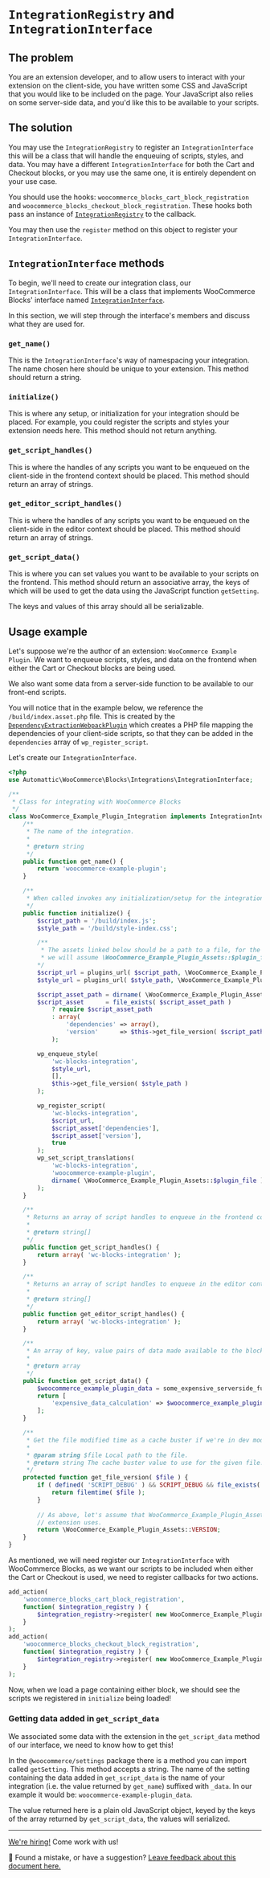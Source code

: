 # `IntegrationRegistry` and `IntegrationInterface`

## The problem
You are an extension developer, and to allow users to interact with your extension on the client-side, you have written
some CSS and JavaScript that you would like to be included on the page. Your JavaScript also relies on some server-side
data, and you'd like this to be available to your scripts.

## The solution
You may use the `IntegrationRegistry` to register an `IntegrationInterface` this will be a class that will handle the
enqueuing of scripts, styles, and data. You may have a different `IntegrationInterface` for both the Cart and Checkout
blocks, or you may use the same one, it is entirely dependent on your use case.

You should use the hooks: `woocommerce_blocks_cart_block_registration` and
`woocommerce_blocks_checkout_block_registration`. These hooks both pass an instance of [`IntegrationRegistry`](https://github.com/woocommerce/woocommerce-gutenberg-products-block/blob/trunk/src/Integrations/IntegrationRegistry.php) to the callback.

You may then use the `register` method on this object to register your `IntegrationInterface`.

## `IntegrationInterface` methods
To begin, we'll need to create our integration class, our `IntegrationInterface`. This will be a class that implements
WooCommerce Blocks' interface named [`IntegrationInterface`](https://github.com/woocommerce/woocommerce-gutenberg-products-block/blob/trunk/src/Integrations/IntegrationInterface.php).

In this section, we will step through the interface's members and discuss what they are used for.

### `get_name()`
This is the `IntegrationInterface`'s way of namespacing your integration. The name chosen here should be unique to your 
extension. This method should return a string.

### `initialize()`
This is where any setup, or initialization for your integration should be placed. For example, you could register the
scripts and styles your extension needs here. This method should not return anything.

### `get_script_handles()`
This is where the handles of any scripts you want to be enqueued on the client-side in the frontend context should be
placed. This method should return an array of strings.

### `get_editor_script_handles()`
This is where the handles of any scripts you want to be enqueued on the client-side in the editor context should be
placed. This method should return an array of strings.

### `get_script_data()`
This is where you can set values you want to be available to your scripts on the frontend. This method should return an
associative array, the keys of which will be used to get the data using the JavaScript function `getSetting`.

The keys and values of this array should all be serializable.

## Usage example
Let's suppose we're the author of an extension: `WooCommerce Example Plugin`. We want to enqueue scripts, styles,
and data on the frontend when either the Cart or Checkout blocks are being used.

We also want some data from a server-side function to be available to our front-end scripts.

You will notice that in the example below, we reference the `/build/index.asset.php` file. This is created by the [`DependencyExtractionWebpackPlugin`](https://www.npmjs.com/package/@wordpress/dependency-extraction-webpack-plugin)
which creates a PHP file mapping the dependencies of your client-side scripts, so that they can be added in the
`dependencies` array of `wp_register_script`. 

Let's create our `IntegrationInterface`.

```php
<?php
use Automattic\WooCommerce\Blocks\Integrations\IntegrationInterface;

/**
 * Class for integrating with WooCommerce Blocks
 */
class WooCommerce_Example_Plugin_Integration implements IntegrationInterface {
	/**
	 * The name of the integration.
	 *
	 * @return string
	 */
	public function get_name() {
		return 'woocommerce-example-plugin';
	}

	/**
	 * When called invokes any initialization/setup for the integration.
	 */
	public function initialize() {
		$script_path = '/build/index.js';
		$style_path = '/build/style-index.css';

        /**
         * The assets linked below should be a path to a file, for the sake of brevity
         * we will assume \WooCommerce_Example_Plugin_Assets::$plugin_file is a valid file path
        */
		$script_url = plugins_url( $script_path, \WooCommerce_Example_Plugin_Assets::$plugin_file );
		$style_url = plugins_url( $style_path, \WooCommerce_Example_Plugin_Assets::$plugin_file );

		$script_asset_path = dirname( \WooCommerce_Example_Plugin_Assets::$plugin_file ) . '/build/index.asset.php';
		$script_asset      = file_exists( $script_asset_path )
			? require $script_asset_path
			: array(
				'dependencies' => array(),
				'version'      => $this->get_file_version( $script_path ),
			);

		wp_enqueue_style(
			'wc-blocks-integration',
			$style_url,
			[],
			$this->get_file_version( $style_path )
		);

		wp_register_script(
			'wc-blocks-integration',
			$script_url,
			$script_asset['dependencies'],
			$script_asset['version'],
			true
		);
		wp_set_script_translations(
			'wc-blocks-integration',
			'woocommerce-example-plugin',
			dirname( \WooCommerce_Example_Plugin_Assets::$plugin_file ) . '/languages'
		);
	}

	/**
	 * Returns an array of script handles to enqueue in the frontend context.
	 *
	 * @return string[]
	 */
	public function get_script_handles() {
		return array( 'wc-blocks-integration' );
	}

	/**
	 * Returns an array of script handles to enqueue in the editor context.
	 *
	 * @return string[]
	 */
	public function get_editor_script_handles() {
		return array( 'wc-blocks-integration' );
	}

	/**
	 * An array of key, value pairs of data made available to the block on the client side.
	 *
	 * @return array
	 */
	public function get_script_data() {
	    $woocommerce_example_plugin_data = some_expensive_serverside_function();
	    return [
	        'expensive_data_calculation' => $woocommerce_example_plugin_data
        ];
	}

	/**
	 * Get the file modified time as a cache buster if we're in dev mode.
	 *
	 * @param string $file Local path to the file.
	 * @return string The cache buster value to use for the given file.
	 */
	protected function get_file_version( $file ) {
		if ( defined( 'SCRIPT_DEBUG' ) && SCRIPT_DEBUG && file_exists( $file ) ) {
			return filemtime( $file );
		}
		
		// As above, let's assume that WooCommerce_Example_Plugin_Assets::VERSION resolves to some versioning number our
		// extension uses.
		return \WooCommerce_Example_Plugin_Assets::VERSION;
	}
}
```

As mentioned, we will need register our `IntegrationInterface` with WooCommerce Blocks, as we want our scripts
to be included when either the Cart or Checkout is used, we need to register callbacks for two actions.

```php
add_action(
    'woocommerce_blocks_cart_block_registration',
    function( $integration_registry ) {
        $integration_registry->register( new WooCommerce_Example_Plugin_Integration() );
    }
);
add_action(
    'woocommerce_blocks_checkout_block_registration',
    function( $integration_registry ) {
        $integration_registry->register( new WooCommerce_Example_Plugin_Integration() );
    }
);
```

Now, when we load a page containing either block, we should see the scripts we registered in `initialize` being loaded!

### Getting data added in `get_script_data`
We associated some data with the extension in the `get_script_data` method of our interface, we need to know how to get
this!

In the `@woocommerce/settings` package there is a method you can import called `getSetting`. This method accepts a
string. The name of the setting containing the data added in `get_script_data` is the name of your integration
(i.e. the value returned by `get_name`) suffixed with `_data`. In our example it would be: `woocommerce-example-plugin_data`.

The value returned here is a plain old JavaScript object, keyed by the keys of the array returned by `get_script_data`,
the values will serialized. 

<!-- FEEDBACK -->
---

[We're hiring!](https://woocommerce.com/careers/) Come work with us!

🐞 Found a mistake, or have a suggestion? [Leave feedback about this document here.](https://github.com/woocommerce/woocommerce-gutenberg-products-block/issues/new?assignees=&labels=type%3A+documentation&template=--doc-feedback.md&title=Feedback%20on%20./docs/extensibility/integration-interface.md)
<!-- /FEEDBACK -->

